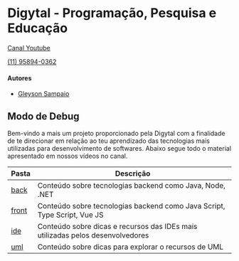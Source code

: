 
# Digytal - Programação, Pesquisa e Educação
[Canal Youtube]([http://www.digytal.com.br](https://www.youtube.com/watch?v=Pv8F1I8VApc&list=PL8NbPylKQ8NkBraeFGIYC9bkwf65tpJpz))

[(11) 95894-0362](https://api.whatsapp.com/send?phone=5511958940362)


#### Autores
- [Gleyson Sampaio](https://github.com/glysns)

## Modo de Debug

Bem-vindo a mais um projeto proporcionado pela Digytal com a finalidade de te direcionar em relação ao teu aprendizado das tecnologias mais utilizadas para desenvolvimento de softwares.
Abaixo segue todo o material apresentado em nossos vídeos no canal.

|Pasta|Descrição|
|----------|---------|
|[back](https://github.com/glysns/modo-de-debug/tree/main/back) | Conteúdo sobre tecnologias backend como Java, Node, .NET | Está pasta contém exemplo de códigos e outros conteúdos relacionados ao perfil Back-end |
|[front](https://github.com/glysns/modo-de-debug/tree/main/front)|Conteúdo sobre tecnologias backend como Java Script, Type Script, Vue JS |Está pasta contém exemplo de códigos e outros conteúdos relacionados ao perfil Front-end|
|[ide](https://github.com/glysns/modo-de-debug/tree/main/ide)|Conteúdo sobre dicas e recursos das IDEs mais utilizadas pelos desenvolvedores |Está pasta contém exemplo que exploram os recursos das IDEs|
|[uml](https://github.com/glysns/modo-de-debug/tree/main/uml)|Conteúdo sobre dicas para explorar o recursos de UML |Está pasta contém exemplos reais para exercitar lógica de programação e conceitos da orientação a objetos através da UML|

